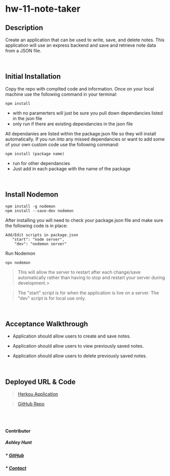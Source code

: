# hw-11-note-taker

## Description

Create an application that can be used to write, save, and delete notes. This application will use an express backend and save and retrieve note data from a JSON file.


<br>

## Initial Installation
Copy the repo with complted code and information. Once on your local machine use the following command in your terminal:

```
npm install 
```
- with no paramerters will just be sure you pull down dependancies listed in the json file
- only run if there are existing dependancies in the json file

All dependanies are listed within the package.json file so they will install automatically. If you run into any missed dependancies or want to add some of your own custom code use the following command: 
```
npm install (package name)
```
- run for other dependancies
- Just add in each package with the name of the package


<br>

## Install Nodemon
```
npm install -g nodemon
npm install --save-dev nodemon
```
After installing you will need to check your package.json file and make sure the following code is in place: 
```
Add/Edit scripts in package.json
   "start": "node server",
    "dev": "nodemon server"
```
Run Nodemon
```
npx nodemon
```

>This will allow the server to restart after each change/save automatically rather than having to stop and restart your server during development.> 

>The "start" script is for when the application is live on a server. 
>The "dev" script is for local use only. 
 


<br>

## Acceptance Walkthrough

- Application should allow users to create and save notes.

- Application should allow users to view previously saved notes.

- Application should allow users to delete previously saved notes.

<br>


## Deployed URL & Code


>[Herkou Application](https://guarded-harbor-89636.herokuapp.com/notes)

>[GitHub Repo](https://github.com/ashhunt07/hw-11-note-taker)


<br><br>


#### Contributor
##### Ashley Hunt
##### * [GitHub](https://github.com/ashhunt07)
##### * [Contact](https://ashhunt07.github.io/portfolio/contact.html)
